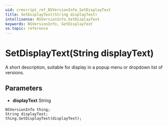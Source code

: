 ```yaml
---
uid: crmscript_ref_NSVersionInfo_SetDisplayText
title: SetDisplayText(String displayText)
intellisense: NSVersionInfo.SetDisplayText
keywords: NSVersionInfo, GetDisplayText
so.topic: reference
---
```


# SetDisplayText(String displayText)

A short description, suitable for display in a popup menu or dropdown list of versions.

## Parameters

* **displayText** String

```crmscript
NSVersionInfo thing;
String displayText;
thing.SetDisplayText(displayText);
```

